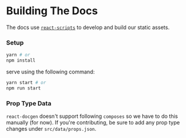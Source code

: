Building The Docs
=================

The docs use [`react-scripts`](https://www.npmjs.com/package/react-scripts) to develop and build our static assets.

### Setup

```bash
yarn # or
npm install
```

serve using the following command:

```bash
yarn start # or
npm run start
```


### Prop Type Data
`react-docgen` doesn't support following `composes` so we have to do this manually (for now). If you're contributing, be sure to add any prop type changes under `src/data/props.json`.
